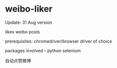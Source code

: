 # weibo-liker

Update: 31 Aug version

likes weibo posts 

prerequisites: chromedriver/browser driver of choice

packages involved - python selenium 


自动点赞微博
